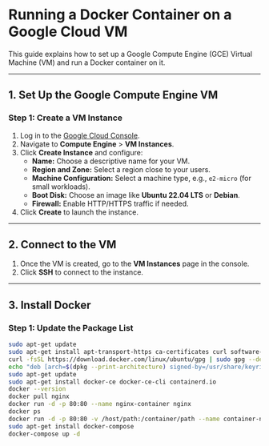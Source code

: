 # Running a Docker Container on a Google Cloud VM

This guide explains how to set up a Google Compute Engine (GCE) Virtual Machine (VM) and run a Docker container on it.

---

## **1. Set Up the Google Compute Engine VM**

### **Step 1: Create a VM Instance**
1. Log in to the [Google Cloud Console](https://console.cloud.google.com/).
2. Navigate to **Compute Engine** > **VM Instances**.
3. Click **Create Instance** and configure:
   - **Name:** Choose a descriptive name for your VM.
   - **Region and Zone:** Select a region close to your users.
   - **Machine Configuration:** Select a machine type, e.g., `e2-micro` (for small workloads).
   - **Boot Disk:** Choose an image like **Ubuntu 22.04 LTS** or **Debian**.
   - **Firewall:** Enable HTTP/HTTPS traffic if needed.
4. Click **Create** to launch the instance.

---

## **2. Connect to the VM**
1. Once the VM is created, go to the **VM Instances** page in the console.
2. Click **SSH** to connect to the instance.

---

## **3. Install Docker**

### **Step 1: Update the Package List**
```bash
sudo apt-get update
sudo apt-get install apt-transport-https ca-certificates curl software-properties-common
curl -fsSL https://download.docker.com/linux/ubuntu/gpg | sudo gpg --dearmor -o /usr/share/keyrings/docker-archive-keyring.gpg
echo "deb [arch=$(dpkg --print-architecture) signed-by=/usr/share/keyrings/docker-archive-keyring.gpg] https://download.docker.com/linux/ubuntu $(lsb_release -cs) stable" | sudo tee /etc/apt/sources.list.d/docker.list > /dev/null
sudo apt-get update
sudo apt-get install docker-ce docker-ce-cli containerd.io
docker --version
docker pull nginx
docker run -d -p 80:80 --name nginx-container nginx
docker ps
docker run -d -p 80:80 -v /host/path:/container/path --name container-name image-name
sudo apt-get install docker-compose
docker-compose up -d

